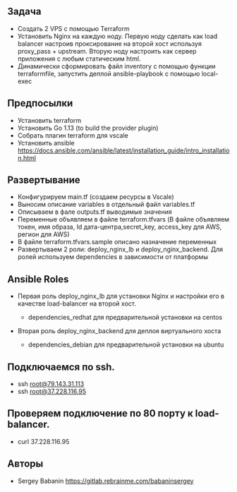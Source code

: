 ## Задача

* Создать 2 VPS с помощью Terraform
* Установить Nginx на каждую ноду.  Первую ноду сделать как load balancer настроив проксирование на второй хост используя proxy_pass + upstream. Вторую ноду настроить как сервер приложения с любым статическим html.
* Динамически сформировать файл inventory c помощью функции terraformfile, запустить деплой ansible-playbook c помощью local-exec

## Предпосылки

* Установить terraform 
* Установить Go 1.13 (to build the provider plugin)
* Собрать плагин terraform для vscale
* Установить ansible https://docs.ansible.com/ansible/latest/installation_guide/intro_installation.html

## Развертывание

* Конфигурируем main.tf (создаем ресурсы в Vscale)
* Выносим описание variables  в отдельный файл variables.tf
* Описываем в фале outputs.tf выводимые значения
* Переменные объявляем в файле terraform.tfvars (В файле объявляем токен, имя образа, Id дата-центра,secret_key, access_key для AWS, регион для AWS)
* В файле terraform.tfvars.sample описано назначение переменных
* Развертываем 2 роли: deploy_nginx_lb и deploy_nginx_backend. Для ролей используем dependencies  в зависимости от платформы 


## Ansible Roles

* Первая роль deploy_nginx_lb для установки  Nginx и настройки его в качестве load-balancer на второй хост.
  *  dependencies_redhat для предварительной установки на centos

* Вторая роль deploy_nginx_backend для деплоя виртуального хоста
  *  dependencies_debian для предварительной установки на ubuntu


## Подключаемся по ssh.

* ssh root@79.143.31.113
* ssh root@37.228.116.95

## Проверяем подключение по 80 порту к load-balancer.  

*  curl 37.228.116.95


## Авторы

  - Sergey Babanin https://gitlab.rebrainme.com/babaninsergey

